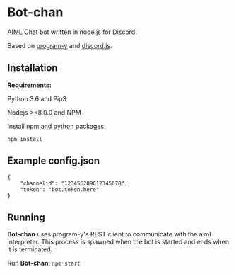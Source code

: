 # Bot-chan

AIML Chat bot written in node.js for Discord.

Based on [program-y](https://github.com/keiffster/program-y) and [discord.js](https://github.com/hydrabolt/discord.js).

## Installation

**Requirements:**

Python 3.6 and Pip3

Nodejs >=8.0.0 and NPM

Install npm and python packages:

```
npm install
```
## Example config.json

```
{
	"channelid": "123456789012345678",
	"token": "bot.token.here"
}
```

## Running

**Bot-chan** uses program-y's REST client to communicate with the aiml interpreter. This process is spawned when the bot is started and ends when it is terminated.

Run **Bot-chan**: `npm start`

